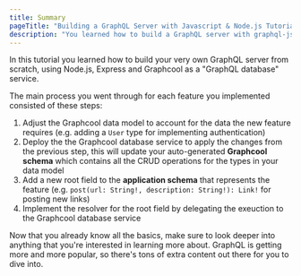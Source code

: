 ```yaml
---
title: Summary
pageTitle: "Building a GraphQL Server with Javascript & Node.js Tutorial"
description: "You learned how to build a GraphQL server with graphql-js, Node.js & MongoDB and best practices for filters, authentication, pagination and subscriptions."
---
```


In this tutorial you learned how to build your very own GraphQL server from scratch, using Node.js, Express and Graphcool as a "GraphQL database" service.

The main process you went through for each feature you implemented consisted of these steps:

1. Adjust the Graphcool data model to account for the data the new feature requires (e.g. adding a `User` type for implementing authentication)
1. Deploy the the Graphcool database service to apply the changes from the previous step, this will update your auto-generated **Graphcool schema** which contains all the CRUD operations for the types in your data model 
1. Add a new root field to the **application schema** that represents the feature (e.g. `post(url: String!, description: String!): Link!` for posting new links)
1. Implement the resolver for the root field by delegating the exeuction to the Graphcool database service

Now that you already know all the basics, make sure to look deeper into anything that you're interested in learning more about. GraphQL is getting more and more popular, so there's tons of extra content out there for you to dive into.